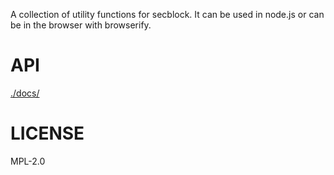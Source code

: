 A collection of utility functions for secblock. It can be used in node.js or can be in the browser with browserify.

# API
[./docs/](./docs/index.md)

# LICENSE
MPL-2.0
